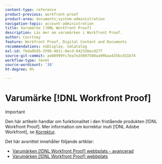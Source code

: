 ```yaml
---
content-type: reference
product-previous: workfront-proof
product-area: documents;system-administration
navigation-topic: account-administration
title: Varumärke [!DNL Workfront Proof]
description: Läs mer om varumärken i Workfront Proof.
author: Courtney
feature: Workfront Proof, Digital Content and Documents
recommendations: noDisplay, noCatalog
exl-id: fbda05d5-3f06-461c-8ecd-042316ecd277
source-git-commit: ae80999fc7ea7e35097560aa99baa435bcd31b74
workflow-type: tm+mt
source-wordcount: '38'
ht-degree: 0%

---
```


# Varumärke [!DNL Workfront Proof]

>[!IMPORTANT]
>
>Den här artikeln handlar om funktionalitet i den fristående produkten [!DNL Workfront Proof]. Mer information om korrektur inuti [!DNL Adobe Workfront], se [Korrektur](../../../review-and-approve-work/proofing/proofing.md).

Det här avsnittet innehåller följande artiklar:

* [Varumärken [!DNL Workfront Proof] webbplats - avancerad](../../../workfront-proof/wp-acct-admin/branding/brand-wp-site-advanced.md)
* [Varumärken [!DNL Workfront Proof] webbplats](../../../workfront-proof/wp-acct-admin/branding/brand-wp-site.md)
